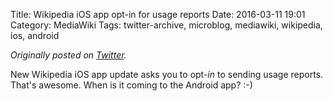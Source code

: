 Title: Wikipedia iOS app opt-in for usage reports
Date: 2016-03-11 19:01
Category: MediaWiki
Tags: twitter-archive, microblog, mediawiki, wikipedia, ios, android

_Originally posted on [Twitter](https://web.archive.org/web/https://twitter.com/legoktm/status/708367137471995904)._

New Wikipedia iOS app update asks you to opt-*in* to sending usage reports. That's awesome. When is it coming to the Android app? :-)

